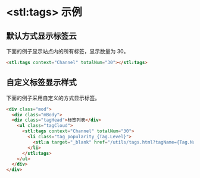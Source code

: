 # &lt;stl:tags&gt; 示例

## 默认方式显示标签云

下面的例子显示站点内的所有标签，显示数量为 30。

```html
<stl:tags context="Channel" totalNum="30"></stl:tags>
```

## 自定义标签显示样式

下面的例子采用自定义的方式显示标签。

```html
<div class="mod">
  <div class="mBody">
  <div class="tagHead">标签列表</div>
    <ul class="tagCloud">
      <stl:tags context="Channel" totalNum="30">
        <li class="tag_popularity_{Tag.Level}">
          <stl:a target="_blank" href="/utils/tags.html?tagName={Tag.Name}">{Tag.Name}</stl:a>
        </li>
      </stl:tags>
    </ul>
  </div>
</div>
```
